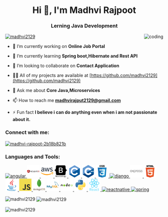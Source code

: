 <h1 align="center">Hi 👋, I'm Madhvi Rajpoot</h1>
<h3 align="center">Lerning Java Development</h3>
<img align="right" alt="coding" width:400 src="https://www.google.com/search?sxsrf=APwXEdduEdL_JNBX5Tg_14E5DajY-3iuzA:1683399953291&q=coding+girl+image+animated&tbm=isch&chips=q:coding+girl+image+animated,online_chips:programming+wallpaper:hg3_I6I8ycE%3D&usg=AI4_-kT_TxGdfs2nWN9Xcvrm8w6Rtf2pAA&sa=X&ved=2ahUKEwj2gOzBseH-AhUQ82EKHagjALYQgIoDKAJ6BAgIEBo&biw=1242&bih=568&dpr=1.1#imgrc=DV691OLbyN-bjM">



<p align="left"> <a href="https://github.com/ryo-ma/github-profile-trophy"><img src="https://github-profile-trophy.vercel.app/?username=madhvi2129" alt="madhvi2129" /></a> </p>

- 🔭 I’m currently working on **Online Job Portal**

- 🌱 I’m currently learning **Spring boot,Hibernate and Rest API**

- 👯 I’m looking to collaborate on **Contact Application**

- 👨‍💻 All of my projects are available at [https://github.com/madhvi2129](https://github.com/madhvi2129)

- 💬 Ask me about **Core Java,Microservices**

- 📫 How to reach me **madhvirajput2129@gmail.com**

- ⚡ Fun fact **I believe i can do anything even when i am not passionate about it.**

<h3 align="left">Connect with me:</h3>
<p align="left">
<a href="https://linkedin.com/in/madhvi-rajpoot-2b18b821b" target="blank"><img align="center" src="https://raw.githubusercontent.com/rahuldkjain/github-profile-readme-generator/master/src/images/icons/Social/linked-in-alt.svg" alt="madhvi-rajpoot-2b18b821b" height="30" width="40" /></a>
</p>

<h3 align="left">Languages and Tools:</h3>
<p align="left"> <a href="https://angular.io" target="_blank" rel="noreferrer"> <img src="https://angular.io/assets/images/logos/angular/angular.svg" alt="angular" width="40" height="40"/> </a> <a href="https://angular.io" target="_blank" rel="noreferrer"> <img src="https://raw.githubusercontent.com/devicons/devicon/master/icons/angularjs/angularjs-original-wordmark.svg" alt="angularjs" width="40" height="40"/> </a> <a href="https://aws.amazon.com" target="_blank" rel="noreferrer"> <img src="https://raw.githubusercontent.com/devicons/devicon/master/icons/amazonwebservices/amazonwebservices-original-wordmark.svg" alt="aws" width="40" height="40"/> </a> <a href="https://getbootstrap.com" target="_blank" rel="noreferrer"> <img src="https://raw.githubusercontent.com/devicons/devicon/master/icons/bootstrap/bootstrap-plain-wordmark.svg" alt="bootstrap" width="40" height="40"/> </a> <a href="https://www.cprogramming.com/" target="_blank" rel="noreferrer"> <img src="https://raw.githubusercontent.com/devicons/devicon/master/icons/c/c-original.svg" alt="c" width="40" height="40"/> </a> <a href="https://www.w3schools.com/cpp/" target="_blank" rel="noreferrer"> <img src="https://raw.githubusercontent.com/devicons/devicon/master/icons/cplusplus/cplusplus-original.svg" alt="cplusplus" width="40" height="40"/> </a> <a href="https://www.w3schools.com/css/" target="_blank" rel="noreferrer"> <img src="https://raw.githubusercontent.com/devicons/devicon/master/icons/css3/css3-original-wordmark.svg" alt="css3" width="40" height="40"/> </a> <a href="https://www.djangoproject.com/" target="_blank" rel="noreferrer"> <img src="https://cdn.worldvectorlogo.com/logos/django.svg" alt="django" width="40" height="40"/> </a> <a href="https://expressjs.com" target="_blank" rel="noreferrer"> <img src="https://raw.githubusercontent.com/devicons/devicon/master/icons/express/express-original-wordmark.svg" alt="express" width="40" height="40"/> </a> <a href="https://www.w3.org/html/" target="_blank" rel="noreferrer"> <img src="https://raw.githubusercontent.com/devicons/devicon/master/icons/html5/html5-original-wordmark.svg" alt="html5" width="40" height="40"/> </a> <a href="https://www.java.com" target="_blank" rel="noreferrer"> <img src="https://raw.githubusercontent.com/devicons/devicon/master/icons/java/java-original.svg" alt="java" width="40" height="40"/> </a> <a href="https://developer.mozilla.org/en-US/docs/Web/JavaScript" target="_blank" rel="noreferrer"> <img src="https://raw.githubusercontent.com/devicons/devicon/master/icons/javascript/javascript-original.svg" alt="javascript" width="40" height="40"/> </a> <a href="https://www.mongodb.com/" target="_blank" rel="noreferrer"> <img src="https://raw.githubusercontent.com/devicons/devicon/master/icons/mongodb/mongodb-original-wordmark.svg" alt="mongodb" width="40" height="40"/> </a> <a href="https://www.mysql.com/" target="_blank" rel="noreferrer"> <img src="https://raw.githubusercontent.com/devicons/devicon/master/icons/mysql/mysql-original-wordmark.svg" alt="mysql" width="40" height="40"/> </a> <a href="https://nodejs.org" target="_blank" rel="noreferrer"> <img src="https://raw.githubusercontent.com/devicons/devicon/master/icons/nodejs/nodejs-original-wordmark.svg" alt="nodejs" width="40" height="40"/> </a> <a href="https://www.python.org" target="_blank" rel="noreferrer"> <img src="https://raw.githubusercontent.com/devicons/devicon/master/icons/python/python-original.svg" alt="python" width="40" height="40"/> </a> <a href="https://reactjs.org/" target="_blank" rel="noreferrer"> <img src="https://raw.githubusercontent.com/devicons/devicon/master/icons/react/react-original-wordmark.svg" alt="react" width="40" height="40"/> </a> <a href="https://reactnative.dev/" target="_blank" rel="noreferrer"> <img src="https://reactnative.dev/img/header_logo.svg" alt="reactnative" width="40" height="40"/> </a> <a href="https://spring.io/" target="_blank" rel="noreferrer"> <img src="https://www.vectorlogo.zone/logos/springio/springio-icon.svg" alt="spring" width="40" height="40"/> </a> </p>

<p><img align="left" src="https://github-readme-stats.vercel.app/api/top-langs?username=madhvi2129&show_icons=true&locale=en&layout=compact" alt="madhvi2129" /></p>

<p>&nbsp;<img align="center" src="https://github-readme-stats.vercel.app/api?username=madhvi2129&show_icons=true&locale=en" alt="madhvi2129" /></p>

<p><img align="center" src="https://github-readme-streak-stats.herokuapp.com/?user=madhvi2129&" alt="madhvi2129" /></p>


